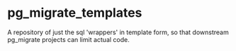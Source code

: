 pg_migrate_templates
====================

A repository of just the sql 'wrappers' in template form, so that downstream pg_migrate projects can limit actual code.